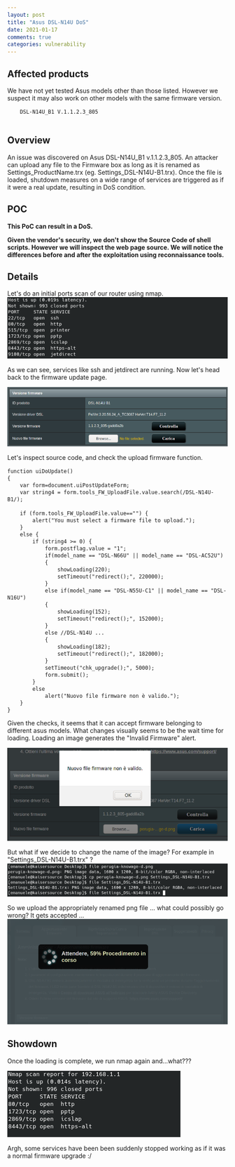 ```yaml
---
layout: post
title: "Asus DSL-N14U DoS"
date: 2021-01-17
comments: true
categories: vulnerability
---
```



## Affected products

We have not yet tested Asus models other than those listed. However we suspect it may also work on other models with the same firmware version.

```
    DSL-N14U_B1 V.1.1.2.3_805
    
```




## Overview

An issue was discovered on Asus DSL-N14U_B1 v.1.1.2.3_805. An attacker can upload any file to the Firmware box as long as it is renamed as Settings_ProductName.trx (eg. Settings_DSL-N14U-B1.trx). Once the file is loaded, shutdown measures on a wide range of services are triggered as if it were a real update, resulting in DoS condition.

## POC

**This PoC can result in a DoS.**

**Given the vendor's security, we don't show the Source Code of shell scripts. However we will inspect the web page source. We will notice the differences before and after the exploitation using reconnaissance tools.**

## Details

Let's do an initial ports scan of our router using nmap.
![](/assets/asus/nmap-1.png)

As we can see, services like ssh and jetdirect are running.
Now let's head back to the firmware update page.

![](/assets/asus/firmware_update_page.png)

Let's inspect source code, and check the upload firmware function.

```
function uiDoUpdate()
{
	var form=document.uiPostUpdateForm;
	var string4 = form.tools_FW_UploadFile.value.search(/DSL-N14U-B1/);

	if (form.tools_FW_UploadFile.value=="") {
		alert("You must select a firmware file to upload.");
	}
	else {
		if (string4 >= 0) {
			form.postflag.value = "1";
			if(model_name == "DSL-N66U" || model_name == "DSL-AC52U")
			{
				showLoading(220);
				setTimeout("redirect();", 220000);
			}
			else if(model_name == "DSL-N55U-C1" || model_name == "DSL-N16U")
			{
				showLoading(152);
				setTimeout("redirect();", 152000);
			}
			else //DSL-N14U ...
			{
				showLoading(182);
				setTimeout("redirect();", 182000);
			}
			setTimeout("chk_upgrade();", 5000);
			form.submit();
		}
		else
			alert("Nuovo file firmware non è valido.");
	}
}

```
Given the checks, it seems that it can accept firmware belonging to different asus models.
What changes visually seems to be the wait time for loading.
Loading an image generates the "Invalid Firmware" alert.

![](/assets/asus/not_valid.png)

But what if we decide to change the name of the image? For example in "Settings_DSL-N14U-B1.trx" ?
![](/assets/asus/rename.png)

So we upload the appropriately renamed png file ... what could possibly go wrong? It gets accepted ...
![](/assets/asus/upload_progress.png)
## Showdown
Once the loading is complete, we run nmap again and...what??? 

![](/assets/asus/nmap-2.png)

Argh, some services have been been suddenly stopped working as if it was a normal firmware upgrade :/
